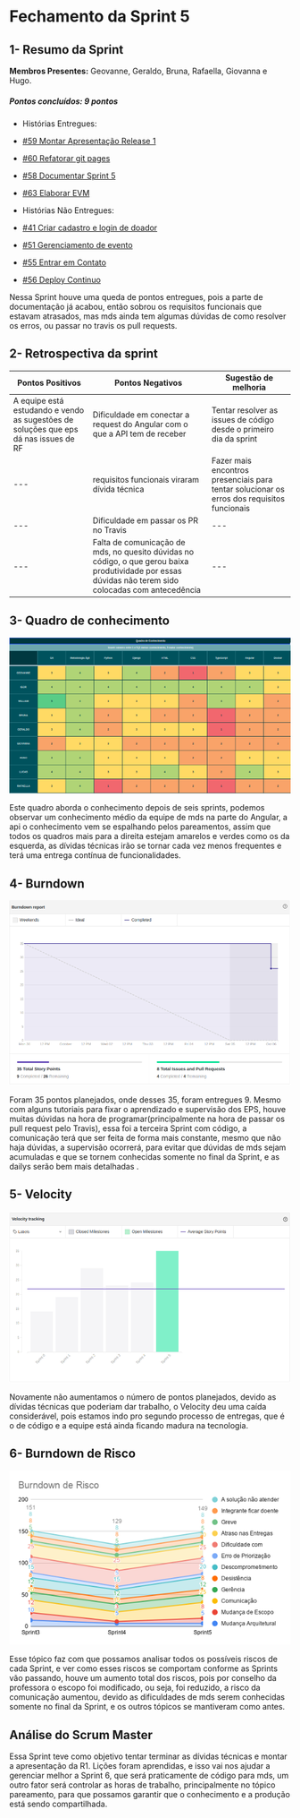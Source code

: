 # Fechamento da Sprint 5

## 1- Resumo da Sprint
**Membros Presentes:** Geovanne, Geraldo, Bruna, Rafaella, Giovanna e Hugo.


##### Pontos concluídos: 9 pontos

- Histórias Entregues:

- [#59 Montar Apresentação Release 1](https://github.com/fga-eps-mds/2019.2-FoodCare/issues/59)

- [#60 Refatorar git pages](https://github.com/fga-eps-mds/2019.2-FoodCare/issues/60)

- [#58 Documentar Sprint 5](https://github.com/fga-eps-mds/2019.2-FoodCare/issues/58)

- [#63 Elaborar EVM](https://github.com/fga-eps-mds/2019.2-foodcare/issues/63)

- Histórias Não Entregues:

- [#41 Criar cadastro e login de doador](https://github.com/fga-eps-mds/2019.2-FoodCare/issues/41)

- [#51 Gerenciamento de evento](https://github.com/fga-eps-mds/2019.2-foodcare/issues/51)

- [#55 Entrar em Contato ](https://github.com/fga-eps-mds/2019.2-foodcare/issues/55)

- [#56 Deploy Continuo](https://github.com/fga-eps-mds/2019.2-foodcare/issues/56)

Nessa Sprint houve uma queda de pontos entregues, pois a parte de documentação já acabou, então sobrou os requisitos funcionais que estavam atrasados, mas mds ainda tem algumas dúvidas de como resolver os erros, ou passar no travis os pull requests.

## 2- Retrospectiva da sprint
|**Pontos Positivos**|**Pontos Negativos**|**Sugestão de melhoria**|
|---|---|---|
|A equipe está estudando e vendo as sugestões de soluções que eps dá nas issues de RF |Dificuldade em conectar a request do Angular com o que a API tem de receber|Tentar resolver as issues de código desde o primeiro dia da sprint|
|---|requisitos funcionais viraram dívida técnica|Fazer mais encontros presenciais para tentar solucionar os erros dos requisitos funcionais|
|---|Dificuldade em passar os PR no Travis|---|
|---|Falta de comunicação de mds, no quesito dúvidas no código, o que gerou baixa produtividade por essas dúvidas não terem sido colocadas com antecedência|---|

## 3- Quadro de conhecimento
![Quadro de conhecimento](img5/conhecimento_5.png)

Este quadro aborda o conhecimento depois de seis sprints, podemos observar um conhecimento médio da equipe de mds na parte do Angular, a api o conhecimento vem se espalhando pelos pareamentos, assim que todos os quadros mais para a direita estejam amarelos e verdes como os da esquerda, as dívidas técnicas irão se tornar cada vez menos frequentes e terá uma entrega contínua de funcionalidades.

## 4- Burndown
![Burndown](img5/burndown_5.png)

Foram 35 pontos planejados, onde desses 35, foram entregues 9. Mesmo com alguns tutoriais para fixar o aprendizado e  supervisão dos EPS, houve muitas dúvidas na hora de programar(principalmente na hora de passar os pull request pelo Travis), essa foi a terceira Sprint com código, a comunicação terá que ser feita de forma mais constante, mesmo que não haja dúvidas, a supervisão ocorrerá, para evitar que dúvidas de mds sejam acumuladas e que se tornem conhecidas somente no final da Sprint, e as dailys serão bem mais detalhadas .

## 5- Velocity
![Velocity](img5/velocity_5.png)

Novamente não aumentamos o número de pontos planejados, devido as dívidas técnicas que poderiam dar trabalho, o Velocity deu uma caída considerável, pois estamos indo pro segundo processo de entregas, que é o de código e a equipe está ainda ficando  madura na tecnologia.

## 6- Burndown de Risco

![Burndown de Risco](img5/risco_5.png)

Esse tópico faz com que possamos analisar todos os possíveis riscos de cada Sprint, e ver como esses riscos se comportam conforme as Sprints vão passando, houve um aumento total dos riscos, pois por conselho da professora o escopo foi modificado, ou seja, foi reduzido, a risco da comunicação aumentou, devido as dificuldades de mds serem conhecidas somente no final da Sprint, e os outros tópicos se mantiveram como antes.

## Análise do Scrum Master
Essa Sprint teve como objetivo tentar terminar as dívidas técnicas e montar a apresentação da R1. Lições foram aprendidas, e isso vai nos ajudar a gerenciar melhor a Sprint 6, que será praticamente de código para mds, um outro fator será controlar as horas de trabalho, principalmente no tópico pareamento, para que possamos garantir que o conhecimento e a produção está sendo compartilhada.
